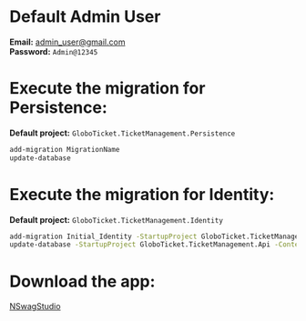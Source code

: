 # Default Admin User
**Email:** admin_user@gmail.com  
**Password:** `Admin@12345`

# Execute the migration for Persistence:

**Default project:** `GloboTicket.TicketManagement.Persistence`

```sh
add-migration MigrationName
update-database
```

# Execute the migration for Identity:

**Default project:** `GloboTicket.TicketManagement.Identity`

```sh
add-migration Initial_Identity -StartupProject GloboTicket.TicketManagement.Api -Context GloboTicketIdentityDbContext
update-database -StartupProject GloboTicket.TicketManagement.Api -Context GloboTicketIdentityDbContext
```

# Download the app:

[NSwagStudio](https://github.com/RicoSuter/NSwag/wiki/nswagstudio)